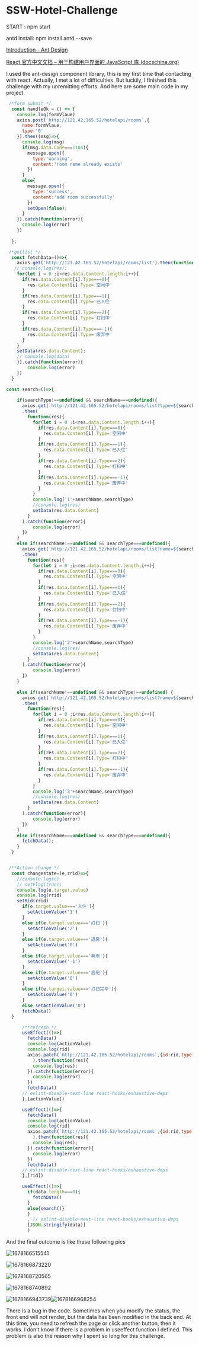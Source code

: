 # SSW-Hotel-Challenge

START : npm start

antd install: npm install antd --save

[Introduction - Ant Design](https://ant.design/docs/spec/introduce)

[React 官方中文文档 – 用于构建用户界面的 JavaScript 库 (docschina.org)](https://react.docschina.org/)

I used the ant-design component library, this is my first time that contacting with react. Actually, I met a lot of difficulties. But luckily, I finished this challenge with my unremitting efforts. And here are some main code in my project.

```js
 /*form submit */
  const handleOk = () => {
    console.log(formVlaue)
    axios.post(`http://121.42.165.52/hotelapi/rooms`,{
      name:formVlaue,
      type:'0'
    }).then((msg)=>{
      console.log(msg)
      if(msg.data.Code===1104){
        message.open({
          type:'warning',
          content:'room name already exists'
        })
      }
      else{
        message.open({
          type:'success',
          content:'add room successfully'
        })
        setOpen(false);
      }
    }).catch(function(error){
      console.log(error)
    })
  
  };
```

```js
 /*getlist */
  const fetchData=()=>{
    axios.get('http://121.42.165.52/hotelapi/rooms/list').then(function(res){
   // console.log(res);
    for(let i = 0 ;i<res.data.Content.length;i++){
      if(res.data.Content[i].Type===0){
        res.data.Content[i].Type='空闲中'
      }
      if(res.data.Content[i].Type===1){
        res.data.Content[i].Type='已入住'
      }
      if(res.data.Content[i].Type===2){
        res.data.Content[i].Type='打扫中'
      }
      if(res.data.Content[i].Type===-1){
        res.data.Content[i].Type='废弃中'
      }
    }
    setData(res.data.Content);
    // console.log(data)
    }).catch(function(error){
        console.log(error)
    })
  }
```

```js
const search=()=>{
   
    if(searchType!==undefined && searchName===undefined){
      axios.get(`http://121.42.165.52/hotelapi/rooms/list?type=${searchType}`)
      .then(
        function(res){
          for(let i = 0 ;i<res.data.Content.length;i++){
            if(res.data.Content[i].Type===0){
              res.data.Content[i].Type='空闲中'
            }
            if(res.data.Content[i].Type===1){
              res.data.Content[i].Type='已入住'
            }
            if(res.data.Content[i].Type===2){
              res.data.Content[i].Type='打扫中'
            }
            if(res.data.Content[i].Type===-1){
              res.data.Content[i].Type='废弃中'
            }
          }
          console.log('1'+searchName,searchType)
          //console.log(res)
          setData(res.data.Content)
        }
      ).catch(function(error){
          console.log(error)
      })
    }
    else if(searchName!==undefined && searchType===undefined){
      axios.get(`http://121.42.165.52/hotelapi/rooms/list?name=${searchName}`)
      .then(
        function(res){
          for(let i = 0 ;i<res.data.Content.length;i++){
            if(res.data.Content[i].Type===0){
              res.data.Content[i].Type='空闲中'
            }
            if(res.data.Content[i].Type===1){
              res.data.Content[i].Type='已入住'
            }
            if(res.data.Content[i].Type===2){
              res.data.Content[i].Type='打扫中'
            }
            if(res.data.Content[i].Type===-1){
              res.data.Content[i].Type='废弃中'
            }
          }
          console.log('2'+searchName,searchType)
          //console.log(res)
          setData(res.data.Content)
        }
      ).catch(function(error){
          console.log(error)
      })
    }
  
    else if(searchName!==undefined && searchType!==undefined) {
      axios.get(`http://121.42.165.52/hotelapi/rooms/list?name=${searchName}&type=${searchType}`)
      .then(
        function(res){
          for(let i = 0 ;i<res.data.Content.length;i++){
            if(res.data.Content[i].Type===0){
              res.data.Content[i].Type='空闲中'
            }
            if(res.data.Content[i].Type===1){
              res.data.Content[i].Type='已入住'
            }
            if(res.data.Content[i].Type===2){
              res.data.Content[i].Type='打扫中'
            }
            if(res.data.Content[i].Type===-1){
              res.data.Content[i].Type='废弃中'
            }
          }
          console.log('3'+searchName,searchType)
          //console.log(res)
          setData(res.data.Content)
        }
      ).catch(function(error){
          console.log(error)
      })
    }
    else if(searchName===undefined && searchType===undefined){
      fetchData();
    }
  }
```

```js

 /**Action change */
  const changestate=(e,rrid)=>{
    //console.log(e)
    // setFlag(true);
    console.log(e.target.value)
    console.log(rrid)
    setRid(rrid)
      if(e.target.value==='入住'){
        setActionValue('1')
      }
      else if(e.target.value==='打扫'){
        setActionValue('2')
      }
      else if(e.target.value==='退房'){
        setActionValue('0')
      }
      else if(e.target.value==='弃用'){
        setActionValue('-1')
      }
      else if(e.target.value==='启用'){
        setActionValue('0')
      }
      else if(e.target.value==='打扫完毕'){
        setActionValue('0')
      }
      else setActionValue('0')
      fetchData()  
  }
```

```js
      /**refresh */
      useEffect(()=>{
        fetchData()
        console.log(actionValue)
        console.log(rid)
        axios.patch(`http://121.42.165.52/hotelapi/rooms`,{id:rid,type:actionValue}
          ).then(function(res){
          console.log(res);
        }).catch(function(error){
          console.log(error)
        })
        fetchData()
      // eslint-disable-next-line react-hooks/exhaustive-deps
      },[actionValue])

      useEffect(()=>{
        fetchData()
        console.log(actionValue)
        console.log(rid)
        axios.patch(`http://121.42.165.52/hotelapi/rooms`,{id:rid,type:actionValue}
          ).then(function(res){
          console.log(res);
        }).catch(function(error){
          console.log(error)
        })
        fetchData()
      // eslint-disable-next-line react-hooks/exhaustive-deps
      },[rid])

      useEffect(()=>{
        if(data.length===0){
          fetchData()
        }
        else{search()}
        }
        , // eslint-disable-next-line react-hooks/exhaustive-deps
        [JSON.stringify(data)]
        )
```

And the final outcome is like these following pics

![1678166515541](image\README\1678166515541.png)

![1678166873220](image\README\1678166873220.png)

![1678168720565](image/README/1678168720565.png)

![1678168740892](image/README/1678168740892.png)

![1678166943739](image/README/1678166943739.png)![1678166968254](image/README/1678166968254.png)


There is a bug in the code. Sometimes when you modify the status, the front end will not render, but the data has been modified in the back end. At this time, you need to refresh the page or click another button, then it works. I don't know if there is a problem in useeffect function I defined. This problem is also the reason why I spent so long for this challenge.
